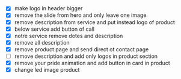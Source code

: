##

- [x] make logo in header bigger
- [x] remove the slide from hero and only leave one image
- [x] remove description from service and put instead logo of product
- [x] below service add button of call
- [x] notre service remove dotes and description
- [x] remove all description
- [x] remove product page and send direct ot contact page
- [ ] remove description and add only logos in product section
- [x] remove your pride animation and add button in card in product
- [x] change led image product
